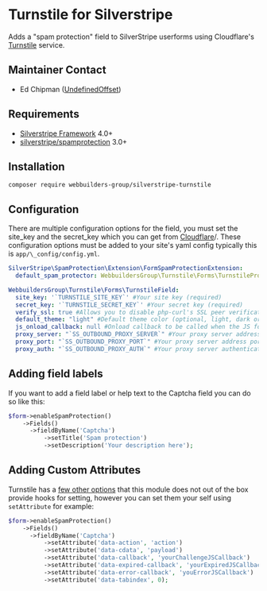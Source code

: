 Turnstile for Silverstripe
=================
Adds a "spam protection" field to SilverStripe userforms using Cloudflare's [Turnstile](https://www.cloudflare.com/lp/turnstile/) service.

## Maintainer Contact
* Ed Chipman ([UndefinedOffset](https://github.com/UndefinedOffset))

## Requirements
* [Silverstripe Framework](https://github.com/silverstripe/silverstripe-framework) 4.0+
* [silverstripe/spamprotection](https://github.com/silverstripe/silverstripe-spamprotection) 3.0+


## Installation
```
composer require webbuilders-group/silverstripe-turnstile
```


## Configuration
There are multiple configuration options for the field, you must set the site_key and the secret_key which you can get from [Cloudflare](https://www.cloudflare.com/lp/turnstile/)/. These configuration options must be added to your site's yaml config typically this is `app/\_config/config.yml`.

```yml
SilverStripe\SpamProtection\Extension\FormSpamProtectionExtension:
  default_spam_protector: WebbuildersGroup\Turnstile\Forms\TurnstileProtector  #Set the default spam protector

WebbuildersGroup\Turnstile\Forms\TurnstileField:
  site_key: '`TURNSTILE_SITE_KEY`' #Your site key (required)
  secret_key: '`TURNSTILE_SECRET_KEY`' #Your secret key (required)
  verify_ssl: true #Allows you to disable php-curl's SSL peer verification by setting this to false (optional, defaults to true)
  default_theme: "light" #Default theme color (optional, light, dark or auto, defaults to light)
  js_onload_callback: null #Onload callback to be called when the JS for Turnstile is loaded
  proxy_server: "`SS_OUTBOUND_PROXY_SERVER`" #Your proxy server address (optional)
  proxy_port: "`SS_OUTBOUND_PROXY_PORT`" #Your proxy server address port (optional)
  proxy_auth: "`SS_OUTBOUND_PROXY_AUTH`" #Your proxy server authentication information (optional)
```

## Adding field labels

If you want to add a field label or help text to the Captcha field you can do so like this:

```php
$form->enableSpamProtection()
    ->Fields()
      ->fieldByName('Captcha')
          ->setTitle('Spam protection')
          ->setDescription('Your description here');
```


## Adding Custom Attributes
Turnstile has a [few other options](https://developers.cloudflare.com/turnstile/get-started/client-side-rendering/#configurations) that this module does not out of the box provide hooks for setting, however you can set them your self using `setAttribute` for example:

```php
$form->enableSpamProtection()
    ->Fields()
      ->fieldByName('Captcha')
          ->setAttribute('data-action', 'action')
          ->setAttribute('data-cdata', 'payload')
          ->setAttribute('data-callback', 'yourChallengeJSCallback')
          ->setAttribute('data-expired-callback', 'yourExpiredJSCallback')
          ->setAttribute('data-error-callback', 'youErrorJSCallback')
          ->setAttribute('data-tabindex', 0);
```
